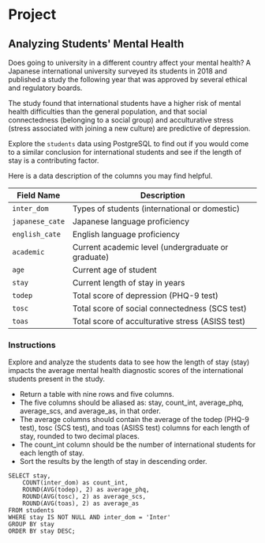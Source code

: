 # Project

## Analyzing Students' Mental Health

Does going to university in a different country affect your mental health? A Japanese international university surveyed its students in 2018 and published a study the following year that was approved by several ethical and regulatory boards.

The study found that international students have a higher risk of mental health difficulties than the general population, and that social connectedness (belonging to a social group) and acculturative stress (stress associated with joining a new culture) are predictive of depression.

Explore the `students` data using PostgreSQL to find out if you would come to a similar conclusion for international students and see if the length of stay is a contributing factor.

Here is a data description of the columns you may find helpful.

| Field Name    | Description                                      |
| ------------- | ------------------------------------------------ |
| `inter_dom`     | Types of students (international or domestic)   |
| `japanese_cate` | Japanese language proficiency                    |
| `english_cate`  | English language proficiency                     |
| `academic`      | Current academic level (undergraduate or graduate) |
| `age`           | Current age of student                           |
| `stay`          | Current length of stay in years                  |
| `todep`         | Total score of depression (PHQ-9 test)           |
| `tosc`          | Total score of social connectedness (SCS test)   |
| `toas`          | Total score of acculturative stress (ASISS test) |

### Instructions

Explore and analyze the students data to see how the length of stay (stay) impacts the average mental health diagnostic scores of the international students present in the study.

- Return a table with nine rows and five columns.
- The five columns should be aliased as: stay, count_int, average_phq, average_scs, and average_as, in that order.
- The average columns should contain the average of the todep (PHQ-9 test), tosc (SCS test), and toas (ASISS test) columns for each length of stay, rounded to two decimal places.
- The count_int column should be the number of international students for each length of stay.
- Sort the results by the length of stay in descending order.

```
SELECT stay,
	COUNT(inter_dom) as count_int,
	ROUND(AVG(todep), 2) as average_phq,
	ROUND(AVG(tosc), 2) as average_scs,
	ROUND(AVG(toas), 2) as average_as
FROM students
WHERE stay IS NOT NULL AND inter_dom = 'Inter'
GROUP BY stay
ORDER BY stay DESC;
```
